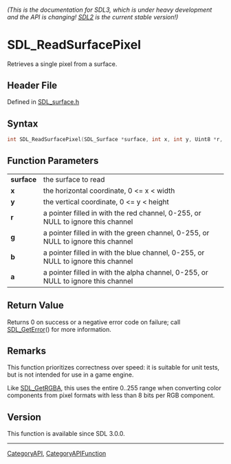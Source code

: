 ###### (This is the documentation for SDL3, which is under heavy development and the API is changing! [SDL2](https://wiki.libsdl.org/SDL2/) is the current stable version!)
# SDL_ReadSurfacePixel

Retrieves a single pixel from a surface.

## Header File

Defined in [SDL_surface.h](https://github.com/libsdl-org/SDL/blob/main/include/SDL3/SDL_surface.h)

## Syntax

```c
int SDL_ReadSurfacePixel(SDL_Surface *surface, int x, int y, Uint8 *r, Uint8 *g, Uint8 *b, Uint8 *a);

```

## Function Parameters

|                 |                                                                                   |
| --------------- | --------------------------------------------------------------------------------- |
| **surface**     | the surface to read                                                               |
| **x**           | the horizontal coordinate, 0 <= x < width                                         |
| **y**           | the vertical coordinate, 0 <= y < height                                          |
| **r**           | a pointer filled in with the red channel, 0-255, or NULL to ignore this channel   |
| **g**           | a pointer filled in with the green channel, 0-255, or NULL to ignore this channel |
| **b**           | a pointer filled in with the blue channel, 0-255, or NULL to ignore this channel  |
| **a**           | a pointer filled in with the alpha channel, 0-255, or NULL to ignore this channel |

## Return Value

Returns 0 on success or a negative error code on failure; call
[SDL_GetError](SDL_GetError)() for more information.

## Remarks

This function prioritizes correctness over speed: it is suitable for unit
tests, but is not intended for use in a game engine.

Like [SDL_GetRGBA](SDL_GetRGBA), this uses the entire 0..255 range when
converting color components from pixel formats with less than 8 bits per
RGB component.

## Version

This function is available since SDL 3.0.0.

----
[CategoryAPI](CategoryAPI), [CategoryAPIFunction](CategoryAPIFunction)

